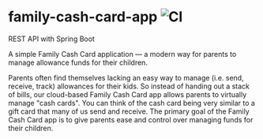 # family-cash-card-app ![CI](https://github.com/mannibasi/family-cash-card-app/actions/workflows/maven.yml/badge.svg)
REST API with Spring Boot

A simple Family Cash Card application — a modern way for parents to manage allowance funds for their children.

Parents often find themselves lacking an easy way to manage (i.e. send, receive, track) allowances for their kids. So instead of handing out a stack of bills, our cloud-based Family Cash Card app allows parents to virtually manage "cash cards". You can think of the cash card being very similar to a gift card that many of us send and receive. The primary goal of the Family Cash Card app is to give parents ease and control over managing funds for their children.
